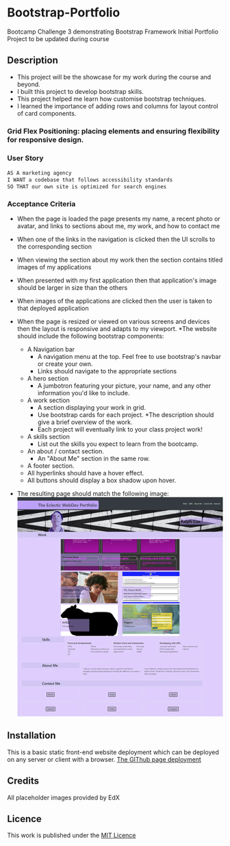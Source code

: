 # Bootstrap-Portfolio
Bootcamp Challenge 3 demonstrating Bootstrap Framework
Initial Portfolio Project to be updated during course

## Description

- This project will be the showcase for my work during the course and beyond.
- I built this project to develop bootstrap skills.
- This project helped me learn how customise bootstrap techniques.
- I learned the importance of adding rows and columns for layout control of card components.

### Grid Flex Positioning: placing elements and ensuring flexibility for responsive design.

### User Story

```
AS A marketing agency
I WANT a codebase that follows accessibility standards
SO THAT our own site is optimized for search engines
```

### Acceptance Criteria

* When the page is loaded the page presents my name, a recent photo or avatar, and links to sections about me, my work, and how to contact me
* When one of the links in the navigation is clicked then the UI scrolls to the corresponding section
* When viewing the section about my work then the section contains titled images of my applications
* When presented with my first application then that application's image should be larger in size than the others
* When images of the applications are clicked then the user is taken to that deployed application
* When the page is resized or viewed on various screens and devices then the layout is responsive and adapts to my viewport.
*The website should include the following bootstrap components:
  * A Navigation bar
     * A navigation menu at the top. Feel free to use bootstrap's navbar or create your own.
     * Links should navigate to the appropriate sections
  * A hero section
      * A jumbotron featuring your picture, your name, and any other information you'd like to include.
  * A work section
      * A section displaying your work in grid.
      * Use bootstrap cards for each project.
      *The description should give a brief overview of the work.
      * Each project will eventually link to your class project work!
  * A skills section
      * List out the skills you expect to learn from the bootcamp.
  * An about / contact section.
    * An "About Me" section in the same row.
  * A footer section.
  * All hyperlinks should have a hover effect.
  * All buttons should display a box shadow upon hover.

* The resulting page should match the following image:
![Layout of finished page](./images/challenge-3-demo-screenshot.webp)


## Installation

This is a basic static front-end website deployment which can be deployed on any server or client with a browser. [The GIThub page deployment](https://essexgit.github.io/WebPortfolio/)

## Credits

All placeholder  images provided by EdX

## Licence
This work is published under the [MIT Licence](./LICENSE)